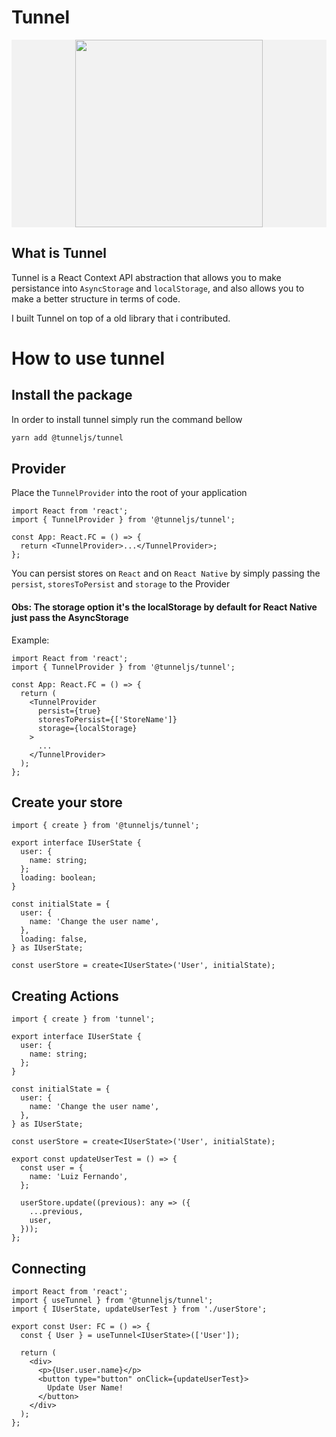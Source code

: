 # Tunnel

<div style="display: flex; width: 100%; align-items: center; justify-content: center; background-color: rgb(242,242,242);">
  <img src="https://i.imgur.com/PWyJDhN.png" width="300">
</div>

## What is Tunnel

Tunnel is a React Context API abstraction that allows you to make persistance into `AsyncStorage` and `localStorage`, and also allows you to
make a better structure in terms of code.

I built Tunnel on top of a old library that i contributed.

# How to use tunnel

## Install the package

In order to install tunnel simply run the command bellow

```sh
yarn add @tunneljs/tunnel
```

## Provider

Place the `TunnelProvider` into the root of your application

```tsx
import React from 'react';
import { TunnelProvider } from '@tunneljs/tunnel';

const App: React.FC = () => {
  return <TunnelProvider>...</TunnelProvider>;
};
```

You can persist stores on `React` and on `React Native` by simply passing the `persist`, `storesToPersist` and `storage` to the Provider

#### Obs: The storage option it's the localStorage by default for React Native just pass the AsyncStorage

Example:

```tsx
import React from 'react';
import { TunnelProvider } from '@tunneljs/tunnel';

const App: React.FC = () => {
  return (
    <TunnelProvider
      persist={true}
      storesToPersist={['StoreName']}
      storage={localStorage}
    >
      ...
    </TunnelProvider>
  );
};
```

## Create your store

```tsx
import { create } from '@tunneljs/tunnel';

export interface IUserState {
  user: {
    name: string;
  };
  loading: boolean;
}

const initialState = {
  user: {
    name: 'Change the user name',
  },
  loading: false,
} as IUserState;

const userStore = create<IUserState>('User', initialState);
```

## Creating Actions

```tsx
import { create } from 'tunnel';

export interface IUserState {
  user: {
    name: string;
  };
}

const initialState = {
  user: {
    name: 'Change the user name',
  },
} as IUserState;

const userStore = create<IUserState>('User', initialState);

export const updateUserTest = () => {
  const user = {
    name: 'Luiz Fernando',
  };

  userStore.update((previous): any => ({
    ...previous,
    user,
  }));
};
```

## Connecting

```tsx
import React from 'react';
import { useTunnel } from '@tunneljs/tunnel';
import { IUserState, updateUserTest } from './userStore';

export const User: FC = () => {
  const { User } = useTunnel<IUserState>(['User']);

  return (
    <div>
      <p>{User.user.name}</p>
      <button type="button" onClick={updateUserTest}>
        Update User Name!
      </button>
    </div>
  );
};
```
